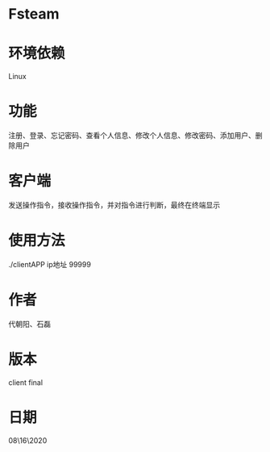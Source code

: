 # Fsteam
# 环境依赖
Linux
# 功能
注册、登录、忘记密码、查看个人信息、修改个人信息、修改密码、添加用户、删除用户
# 客户端
发送操作指令，接收操作指令，并对指令进行判断，最终在终端显示
# 使用方法
./clientAPP ip地址 99999
# 作者
代朝阳、石磊
# 版本
client final
# 日期
08\16\2020
